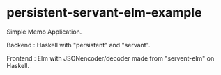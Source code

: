 # persistent-servant-elm-example

Simple Memo Application.


Backend : Haskell with "persistent" and "servant".

Frontend : Elm with JSONencoder/decoder made from "servent-elm" on Haskell.

